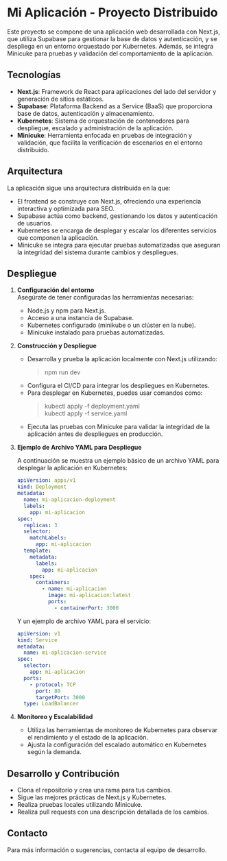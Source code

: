 # Mi Aplicación - Proyecto Distribuido

Este proyecto se compone de una aplicación web desarrollada con Next.js, que utiliza Supabase para gestionar la base de datos y autenticación, y se despliega en un entorno orquestado por Kubernetes. Además, se integra Minicuke para pruebas y validación del comportamiento de la aplicación.

## Tecnologías

- **Next.js**: Framework de React para aplicaciones del lado del servidor y generación de sitios estáticos.
- **Supabase**: Plataforma Backend as a Service (BaaS) que proporciona base de datos, autenticación y almacenamiento.
- **Kubernetes**: Sistema de orquestación de contenedores para despliegue, escalado y administración de la aplicación.
- **Minicuke**: Herramienta enfocada en pruebas de integración y validación, que facilita la verificación de escenarios en el entorno distribuido.

## Arquitectura

La aplicación sigue una arquitectura distribuida en la que:

- El frontend se construye con Next.js, ofreciendo una experiencia interactiva y optimizada para SEO.
- Supabase actúa como backend, gestionando los datos y autenticación de usuarios.
- Kubernetes se encarga de desplegar y escalar los diferentes servicios que componen la aplicación.
- Minicuke se integra para ejecutar pruebas automatizadas que aseguran la integridad del sistema durante cambios y despliegues.

## Despliegue

1. **Configuración del entorno**  
   Asegúrate de tener configuradas las herramientas necesarias:

   - Node.js y npm para Next.js.
   - Acceso a una instancia de Supabase.
   - Kubernetes configurado (minikube o un clúster en la nube).
   - Minicuke instalado para pruebas automatizadas.

2. **Construcción y Despliegue**

   - Desarrolla y prueba la aplicación localmente con Next.js utilizando:
     > npm run dev
   - Configura el CI/CD para integrar los despliegues en Kubernetes.
   - Para desplegar en Kubernetes, puedes usar comandos como:
     > kubectl apply -f deployment.yaml  
     > kubectl apply -f service.yaml
   - Ejecuta las pruebas con Minicuke para validar la integridad de la aplicación antes de despliegues en producción.

3. **Ejemplo de Archivo YAML para Despliegue**

   A continuación se muestra un ejemplo básico de un archivo YAML para desplegar la aplicación en Kubernetes:

   ```yaml
   apiVersion: apps/v1
   kind: Deployment
   metadata:
     name: mi-aplicacion-deployment
     labels:
       app: mi-aplicacion
   spec:
     replicas: 3
     selector:
       matchLabels:
         app: mi-aplicacion
     template:
       metadata:
         labels:
           app: mi-aplicacion
       spec:
         containers:
           - name: mi-aplicacion
             image: mi-aplicacion:latest
             ports:
               - containerPort: 3000

   ```

   Y un ejemplo de archivo YAML para el servicio:

   ```yaml
   apiVersion: v1
   kind: Service
   metadata:
     name: mi-aplicacion-service
   spec:
     selector:
       app: mi-aplicacion
     ports:
       - protocol: TCP
         port: 80
         targetPort: 3000
     type: LoadBalancer
   ```

4. **Monitoreo y Escalabilidad**
   - Utiliza las herramientas de monitoreo de Kubernetes para observar el rendimiento y el estado de la aplicación.
   - Ajusta la configuración del escalado automático en Kubernetes según la demanda.

## Desarrollo y Contribución

- Clona el repositorio y crea una rama para tus cambios.
- Sigue las mejores prácticas de Next.js y Kubernetes.
- Realiza pruebas locales utilizando Minicuke.
- Realiza pull requests con una descripción detallada de los cambios.

## Contacto

Para más información o sugerencias, contacta al equipo de desarrollo.
